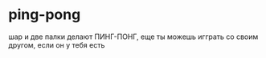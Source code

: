 # ping-pong
шар и две палки делают ПИНГ-ПОНГ, еще ты можешь игграть со своим другом, если он у тебя есть
